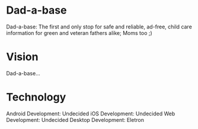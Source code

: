 # Dad-a-base
Dad-a-base: The first and only stop for safe and reliable, ad-free, child care information for green and veteran fathers alike; Moms too ;)

# Vision
Dad-a-base...

# Technology
Android Development:  Undecided
iOS Development:      Undecided
Web Development:      Undecided
Desktop Development:  Eletron

